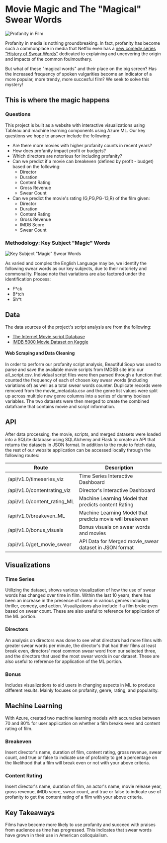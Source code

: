 # Movie Magic and The "Magical" Swear Words
![Profanity in Film](https://nofilmschool.com/sites/default/files/styles/article_1500/public/wow.jpg?itok=6r6h97Z1)

Profanity in media is nothing groundbreaking. In fact, profanity has become such a commonplace in media that Netflix even has a [new comedy series "History of Swear Words"](https://www.netflix.com/title/81305757) dedicated to explaining and uncovering the origin and impacts of the common foulmouthery. 

But what of these "magical words" and their place on the big screen? Has the increased frequency of spoken vulgarities become an indicator of a more popular, more trendy, more succesful film? We seek to solve this mystery!

## This is where the magic happens

### Questions
This project is built as a website with interactive visualizations using Tableau and machine learning components using Azure ML. Our key questions we hope to answer include the following:

* Are there more movies with higher profanity counts in recent years?
* How does profanity impact profit or budgets?
* Which directors are notorious for including profanity?
* Can we predict if a movie can breakeven (defined by profit - budget) based on the following:
  * Director
  * Duration
  * Content Rating
  * Gross Revenue
  * Swear Count
* Can we predict the movie's rating (G,PG,PG-13,R) of the film given: 
  * Director
  * Duration
  * Content Rating
  * Gross Revenue
  * IMDB Score
  * Swear Count

### Methodology: Key Subject "Magic" Words
![Key Subject "Magic" Swear Words](https://bicontent.businessinsurance.com/4932e90f-7e6c-4bad-90b9-85f79c7723fd.jpg)

As varied and complex the English Language may be, we identify the following swear words as our key subjects, due to their notoriety and commonality. Please note that variations are also factored under the identification process:
* F*ck
* B*tch
* Sh*t

## Data

The data sources of the project's script analysis are from the following:
* [The Internet Movie script Database](https://imsdb.com/all-scripts.html)
* [IMDB 5000 Movie Dataset on Kaggle](https://www.kaggle.com/carolzhangdc/imdb-5000-movie-dataset)

#### Web Scraping and Data Cleaning

In order to perform our profanity script analysis, Beautiful Soup was used to parse and save the available movie scripts from IMDSB site into our all_script.csv.  Individual script files were then parsed through a function that counted the frequency of each of chosen key swear words (including variations of) as well as a total swear words counter. Duplicate records were removed from the movie_metadata.csv and the genre list values were split up across multiple new genre columns into a series of dummy  boolean variables. The two datasets were then merged to create the combined dataframe that contains movie and script information.

## API

After data processing, the movie, scripts, and merged datasets were loaded into a SQLite database using SQLAlchemy and Flask to create an API that returns the datasets in JSON format. In addition to the route to fetch data, the rest of our website application can be accessed locally through the following routes:

|Route|Description|
|-|-|
|/api/v1.0/timeseries_viz|Time Series Interactive Dashboard|
|/api/v1.0/contentrating_viz|Director's Interactive Dashboard|
|/api/v1.0/content_rating_ML|Machine Learning Model that predicts content Rating|
|/api/v1.0/breakeven_ML|Machine Learning Model that predicts movie will breakeven|
|/api/v1.0/bonus_visuals|Bonus visuals on swear words and movies|
|/api/v1.0/get_movie_swear	|API Data for Merged movie_swear dataset in JSON format


## Visualizations

### Time Series
Utilizing the dataset, shows various visualization of how the use of swear words has changed over time in film. Within the last 10 years, there has been an increase in the presence of swear in various genres including thriller, comedy, and action. Visualizations also include if a film broke even based on swear count. These are also useful to reference for application of the ML portion.
### Directors
An analysis on directors was done to see what directors had more films with greater swear words per minute, the director's that had their films at least break even, directors' most common swear word from our selected three, and the directors that used the most swear words in our dataset. These are also useful to reference for application of the ML portion.
### Bonus
Includes visualizations to aid users in changing aspects in ML to produce different results. Mainly focuses on profanity, genre, rating, and popularity. 

## Machine Learning
With Azure, created two machine learning models with accuracies between 70 and 80% for user application on whether a film breaks even and content rating of film.
### Breakeven
Insert director's name, duration of film, content rating, gross revenue, swear count, and true or false to indicate use of profanity to get a percentage on the likelihood that a film will break even or not with your above criteria.
### Content Rating
Insert director's name, duration of film, an actor's name, movie release year, gross revenue, iMDb score, swear count, and true or false to indicate use of profanity to get the content rating of a film with your above criteria.

## Key Takeaways
Films have become more likely to use profanity and succeed with praises from audience as time has progressed. This indicates that swear words have grown in their use in American colloquialism.



